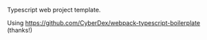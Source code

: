 Typescript web project template.

Using https://github.com/CyberDex/webpack-typescript-boilerplate (thanks!)
